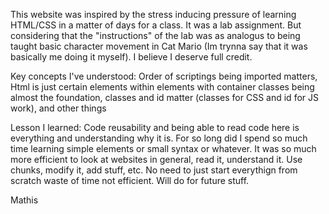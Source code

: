 This website was inspired by the stress inducing pressure of learning HTML/CSS in a matter of days for a class. It was a lab assignment. But considering that the "instructions" of the lab was as analogus to being taught basic character movement in Cat Mario (Im trynna say that it was basically me doing it myself). I believe I deserve full credit. 

Key concepts I've understood: Order of scriptings being imported matters, Html is just certain elements within elements with container classes being almost the foundation, classes and id matter (classes for CSS and id for JS work), and other things

Lesson I learned: Code reusability and being able to read code here is everything and understanding why it is. For so long did I spend so much time learning simple elements or small syntax or whatever. It was so much more efficient to look at websites in general, read it, understand it. Use chunks, modify it, add stuff, etc. No need to just start everythign from scratch waste of time not efficient. Will do for future stuff. 

Mathis
